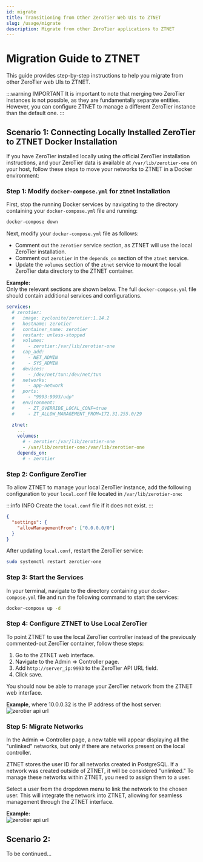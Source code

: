 ```yaml
---
id: migrate
title: Transitioning from Other ZeroTier Web UIs to ZTNET
slug: /usage/migrate
description: Migrate from other ZeroTier applications to ZTNET
---
```


# Migration Guide to ZTNET

This guide provides step-by-step instructions to help you migrate from other ZeroTier web UIs to ZTNET. 

:::warning IMPORTANT
  It is important to note that merging two ZeroTier instances is not possible, as they are fundamentally separate entities.  
  However, you can configure ZTNET to manage a different ZeroTier instance than the default one.
:::

## Scenario 1: Connecting Locally Installed ZeroTier to ZTNET Docker Installation

If you have ZeroTier installed locally using the official ZeroTier installation instructions, and your ZeroTier data is available at `/var/lib/zerotier-one` on your host, follow these steps to move your networks to ZTNET in a Docker environment:

### Step 1: Modify `docker-compose.yml` for ztnet Installation

First, stop the running Docker services by navigating to the directory containing your `docker-compose.yml` file and running:

```sh
docker-compose down
```

Next, modify your `docker-compose.yml` file as follows:

- Comment out the `zerotier` service section, as ZTNET will use the local ZeroTier installation.
- Comment out `zerotier` in the `depends_on` section of the `ztnet` service.
- Update the `volumes` section of the `ztnet` service to mount the local ZeroTier data directory to the ZTNET container.

**Example:**  
Only the relevant sections are shown below. The full `docker-compose.yml` file should contain additional services and configurations.
```yaml
services:
  # zerotier:
  #   image: zyclonite/zerotier:1.14.2
  #   hostname: zerotier
  #   container_name: zerotier
  #   restart: unless-stopped
  #   volumes:
  #     - zerotier:/var/lib/zerotier-one
  #   cap_add:
  #     - NET_ADMIN
  #     - SYS_ADMIN
  #   devices:
  #     - /dev/net/tun:/dev/net/tun
  #   networks:
  #     - app-network
  #   ports:
  #     - "9993:9993/udp"
  #   environment:
  #     - ZT_OVERRIDE_LOCAL_CONF=true
  #     - ZT_ALLOW_MANAGEMENT_FROM=172.31.255.0/29

  ztnet:
    ...
    volumes:
      # - zerotier:/var/lib/zerotier-one
      - /var/lib/zerotier-one:/var/lib/zerotier-one
    depends_on:
      # - zerotier
```


### Step 2: Configure ZeroTier

To allow ZTNET to manage your local ZeroTier instance, add the following configuration to your `local.conf` file located in `/var/lib/zerotier-one`:

:::info INFO
Create the `local.conf` file if it does not exist.
:::
```json
{
  "settings": {
    "allowManagementFrom": ["0.0.0.0/0"]
  }
}
```
After updating `local.conf`, restart the ZeroTier service:

```sh
sudo systemctl restart zerotier-one
```

### Step 3: Start the Services

In your terminal, navigate to the directory containing your `docker-compose.yml` file and run the following command to start the services:

```sh
docker-compose up -d
```

### Step 4: Configure ZTNET to Use Local ZeroTier

To point ZTNET to use the local ZeroTier controller instead of the previously commented-out ZeroTier container, follow these steps:

1. Go to the ZTNET web interface.
2. Navigate to the Admin => Controller page.
3. Add `http://server_ip:9993` to the ZeroTier API URL field.
4. Click save.

You should now be able to manage your ZeroTier network from the ZTNET web interface.


**Example**, where 10.0.0.32 is the IP address of the host server:
![zerotier api url](/img/admin/controller/zerotier_api_url.png)

### Step 5: Migrate Networks

In the Admin => Controller page, a new table will appear displaying all the "unlinked" networks, but only if there are networks present on the local controller. 

ZTNET stores the user ID for all networks created in PostgreSQL. If a network was created outside of ZTNET, it will be considered "unlinked." To manage these networks within ZTNET, you need to assign them to a user.

Select a user from the dropdown menu to link the network to the chosen user. This will integrate the network into ZTNET, allowing for seamless management through the ZTNET interface.

**Example:**  
![zerotier api url](/img/admin/controller/unlinked_networks.png)


## Scenario 2: 
To be continued...
